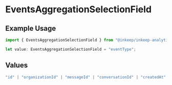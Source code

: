 # EventsAggregationSelectionField

## Example Usage

```typescript
import { EventsAggregationSelectionField } from "@inkeep/inkeep-analytics/models/components";

let value: EventsAggregationSelectionField = "eventType";
```

## Values

```typescript
"id" | "organizationId" | "messageId" | "conversationId" | "createdAt" | "projectId" | "integrationId" | "eventType" | "type" | "searchQuery" | "properties" | "userProperties"
```